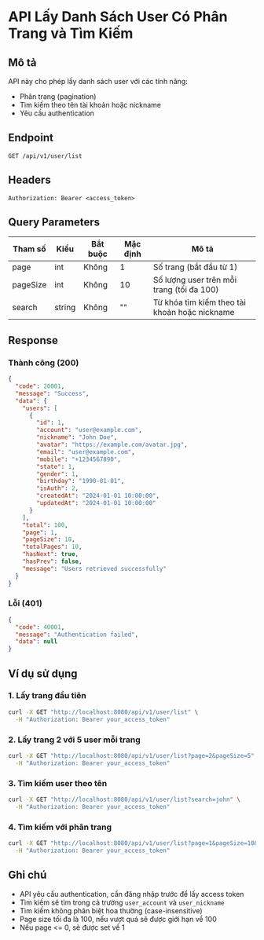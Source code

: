 # API Lấy Danh Sách User Có Phân Trang và Tìm Kiếm

## Mô tả
API này cho phép lấy danh sách user với các tính năng:
- Phân trang (pagination)
- Tìm kiếm theo tên tài khoản hoặc nickname
- Yêu cầu authentication

## Endpoint
```
GET /api/v1/user/list
```

## Headers
```
Authorization: Bearer <access_token>
```

## Query Parameters

| Tham số | Kiểu | Bắt buộc | Mặc định | Mô tả |
|---------|------|----------|----------|-------|
| page | int | Không | 1 | Số trang (bắt đầu từ 1) |
| pageSize | int | Không | 10 | Số lượng user trên mỗi trang (tối đa 100) |
| search | string | Không | "" | Từ khóa tìm kiếm theo tài khoản hoặc nickname |

## Response

### Thành công (200)
```json
{
  "code": 20001,
  "message": "Success",
  "data": {
    "users": [
      {
        "id": 1,
        "account": "user@example.com",
        "nickname": "John Doe",
        "avatar": "https://example.com/avatar.jpg",
        "email": "user@example.com",
        "mobile": "+1234567890",
        "state": 1,
        "gender": 1,
        "birthday": "1990-01-01",
        "isAuth": 2,
        "createdAt": "2024-01-01 10:00:00",
        "updatedAt": "2024-01-01 10:00:00"
      }
    ],
    "total": 100,
    "page": 1,
    "pageSize": 10,
    "totalPages": 10,
    "hasNext": true,
    "hasPrev": false,
    "message": "Users retrieved successfully"
  }
}
```

### Lỗi (401)
```json
{
  "code": 40001,
  "message": "Authentication failed",
  "data": null
}
```

## Ví dụ sử dụng

### 1. Lấy trang đầu tiên
```bash
curl -X GET "http://localhost:8080/api/v1/user/list" \
  -H "Authorization: Bearer your_access_token"
```

### 2. Lấy trang 2 với 5 user mỗi trang
```bash
curl -X GET "http://localhost:8080/api/v1/user/list?page=2&pageSize=5" \
  -H "Authorization: Bearer your_access_token"
```

### 3. Tìm kiếm user theo tên
```bash
curl -X GET "http://localhost:8080/api/v1/user/list?search=john" \
  -H "Authorization: Bearer your_access_token"
```

### 4. Tìm kiếm với phân trang
```bash
curl -X GET "http://localhost:8080/api/v1/user/list?page=1&pageSize=10&search=test" \
  -H "Authorization: Bearer your_access_token"
```

## Ghi chú
- API yêu cầu authentication, cần đăng nhập trước để lấy access token
- Tìm kiếm sẽ tìm trong cả trường `user_account` và `user_nickname`
- Tìm kiếm không phân biệt hoa thường (case-insensitive)
- Page size tối đa là 100, nếu vượt quá sẽ được giới hạn về 100
- Nếu page <= 0, sẽ được set về 1
